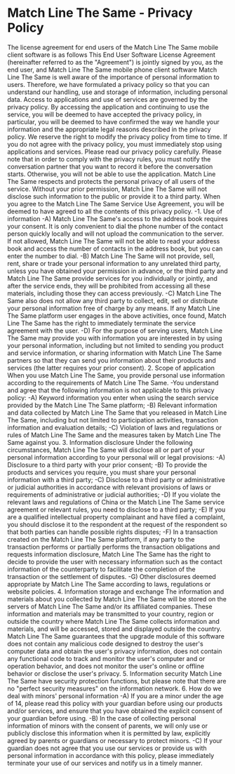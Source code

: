 # Match  Line The Same - Privacy Policy
The license agreement for end users of the Match  Line The Same mobile client software is as follows
This End User Software License Agreement (hereinafter referred to as the "Agreement") is jointly signed by you, as the end user, and Match  Line The Same mobile phone client software
Match  Line The Same is well aware of the importance of personal information to users. Therefore, we have formulated a privacy policy so that you can understand our handling, use and storage of information, including personal data. Access to applications and use of services are governed by the privacy policy.
By accessing the application and continuing to use the service, you will be deemed to have accepted the privacy policy, in particular, you will be deemed to have confirmed the way we handle your information and the appropriate legal reasons described in the privacy policy. We reserve the right to modify the privacy policy from time to time. If you do not agree with the privacy policy, you must immediately stop using applications and services. Please read our privacy policy carefully.
Please note that in order to comply with the privacy rules, you must notify the conversation partner that you want to record it before the conversation starts. Otherwise, you will not be able to use the application.
Match  Line The Same respects and protects the personal privacy of all users of the service. Without your prior permission, Match  Line The Same will not disclose such information to the public or provide it to a third party. When you agree to the Match  Line The Same Service Use Agreement, you will be deemed to have agreed to all the contents of this privacy policy.
-1. Use of information
-A) Match  Line The Same's access to the address book requires your consent. It is only convenient to dial the phone number of the contact person quickly locally and will not upload the communication to the server. If not allowed, Match  Line The Same will not be able to read your address book and access the number of contacts in the address book, but you can enter the number to dial.
-B) Match  Line The Same will not provide, sell, rent, share or trade your personal information to any unrelated third party, unless you have obtained your permission in advance, or the third party and Match  Line The Same provide services for you individually or jointly, and after the service ends, they will be prohibited from accessing all these materials, including those they can access previously.
-C) Match  Line The Same also does not allow any third party to collect, edit, sell or distribute your personal information free of charge by any means. If any Match  Line The Same platform user engages in the above activities, once found, Match  Line The Same has the right to immediately terminate the service agreement with the user.
-D) For the purpose of serving users, Match  Line The Same may provide you with information you are interested in by using your personal information, including but not limited to sending you product and service information, or sharing information with Match  Line The Same partners so that they can send you information about their products and services (the latter requires your prior consent).
2. Scope of application
When you use Match  Line The Same, you provide personal use information according to the requirements of Match  Line The Same.
-You understand and agree that the following information is not applicable to this privacy policy:
-A) Keyword information you enter when using the search service provided by the Match  Line The Same platform;
-B) Relevant information and data collected by Match  Line The Same that you released in Match  Line The Same, including but not limited to participation activities, transaction information and evaluation details;
-C) Violation of laws and regulations or rules of Match  Line The Same and the measures taken by Match  Line The Same against you.
3. Information disclosure Under the following circumstances, Match  Line The Same will disclose all or part of your personal information according to your personal will or legal provisions:
-A) Disclosure to a third party with your prior consent;
-B) To provide the products and services you require, you must share your personal information with a third party;
-C) Disclose to a third party or administrative or judicial authorities in accordance with relevant provisions of laws or requirements of administrative or judicial authorities;
-D) If you violate the relevant laws and regulations of China or the Match  Line The Same service agreement or relevant rules, you need to disclose to a third party;
-E) If you are a qualified intellectual property complainant and have filed a complaint, you should disclose it to the respondent at the request of the respondent so that both parties can handle possible rights disputes;
-F) In a transaction created on the Match  Line The Same platform, if any party to the transaction performs or partially performs the transaction obligations and requests information disclosure, Match  Line The Same has the right to decide to provide the user with necessary information such as the contact information of the counterparty to facilitate the completion of the transaction or the settlement of disputes.
-G) Other disclosures deemed appropriate by Match  Line The Same according to laws, regulations or website policies.
4. Information storage and exchange The information and materials about you collected by Match  Line The Same will be stored on the servers of Match  Line The Same and/or its affiliated companies. These information and materials may be transmitted to your country, region or outside the country where Match  Line The Same collects information and materials, and will be accessed, stored and displayed outside the country.
Match  Line The Same guarantees that the upgrade module of this software does not contain any malicious code designed to destroy the user's computer data and obtain the user's privacy information, does not contain any functional code to track and monitor the user's computer and or operation behavior, and does not monitor the user's online or offline behavior or disclose the user's privacy.
5. Information security
Match  Line The Same have security protection functions, but please note that there are no "perfect security measures" on the information network.
6. How do we deal with minors' personal information
-A) If you are a minor under the age of 14, please read this policy with your guardian before using our products and/or services, and ensure that you have obtained the explicit consent of your guardian before using.
-B) In the case of collecting personal information of minors with the consent of parents, we will only use or publicly disclose this information when it is permitted by law, explicitly agreed by parents or guardians or necessary to protect minors.
-C) If your guardian does not agree that you use our services or provide us with personal information in accordance with this policy, please immediately terminate your use of our services and notify us in a timely manner.

